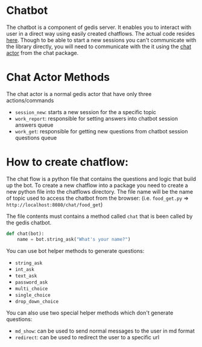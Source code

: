 # Chatbot
 
The chatbot is a component of gedis server. It enables you to interact with user in a direct way using easily created chatflows. The actual code resides [here](../../DigitalMeLib/servers/gedis/GedisChatBot.py).
Though to be able to start a new sessions you can't communicate with the library directly, you will need to communicate with the it using the [chat actor](../../packages/system/chat/actors/chatbot.py) from the chat package.


# Chat Actor Methods
The chat actor is a normal gedis actor that have only three actions/commands

- `session_new`: starts a new session for the a specific topic
- `work_report`: responsible for setting answers into chatbot session answers queue
- `work_get`: responsible for getting new questions from chatbot session questions queue

# How to create chatflow:

The chat flow is a python file that contains the questions and logic that build up the bot. To create a new chatflow 
into a package you need to create a new python file into the chatflows directory. The file name will be 
the name of topic used to access the chatbot from the browser:
(i.e. `food_get.py` => `http://localhost:8080/chat/food_get`)


The file contents must contains a method called `chat` that is been called by the gedis chatbot.
```python
def chat(bot):
    name = bot.string_ask("What's your name?")
```

You can use bot helper methods to generate questions:
- `string_ask`
- `int_ask`
- `text_ask`
- `password_ask`
- `multi_choice`
- `single_choice`
- `drop_down_choice`

You can also use two special helper methods which don't generate questions:
- `md_show`: can be used to send normal messages to the user in md format
- `redirect`: can be used to redirect the user to a specific url
